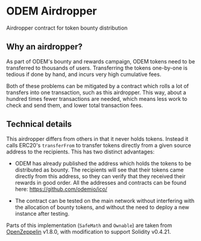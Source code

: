 # ODEM Airdropper

Airdropper contract for token bounty distribution

## Why an airdropper?

As part of ODEM's bounty and rewards campaign, ODEM tokens need to be
transferred to thousands of users. Transferring the tokens one-by-one is
tedious if done by hand, and incurs very high cumulative fees.

Both of these problems can be mitigated by a contract which rolls a lot of
transfers into one transaction, such as this airdropper. This way, about a
hundred times fewer transactions are needed, which means less work to check
and send them, and lower total transaction fees.

## Technical details

This airdropper differs from others in that it never holds tokens. Instead it
calls ERC20's `transferFrom` to transfer tokens directly from a given source
address to the recipients. This has two distinct advantages:

- ODEM has already published the address which holds the tokens to be
  distributed as bounty. The recipients will see that their tokens came
  directly from this address, so they can verify that they received their
  rewards in good order. All the addresses and contracts can be found here: 
  https://github.com/odemio/ico/

- The contract can be tested on the main network without interfering with the
  allocation of bounty tokens, and without the need to deploy a new instance
  after testing.

Parts of this implementation (`SafeMath` and `Ownable`) are taken from
[OpenZeppelin] v1.8.0, with modification to support Solidity v0.4.21.

[OpenZeppelin]: https://github.com/OpenZeppelin/zeppelin-solidity

